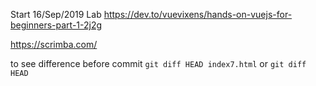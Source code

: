Start 16/Sep/2019
Lab
https://dev.to/vuevixens/hands-on-vuejs-for-beginners-part-1-2j2g

https://scrimba.com/


to see difference before commit 
`git diff HEAD index7.html`
or 
`git diff HEAD`